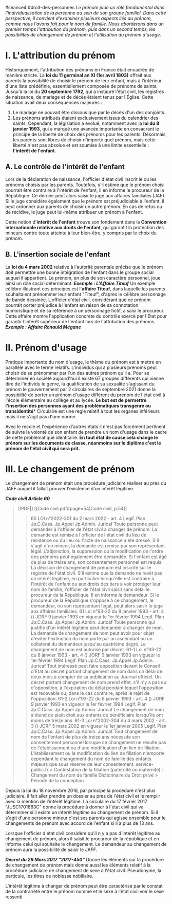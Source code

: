 #séance4 #droit-des-personnes 
*Le prénom joue un rôle fondamental dans l'individualisation de la personne au sein de son groupe familial. Dans cette perspective, il convient d'examiner plusieurs aspects liés au prénom, comme nous l'avons fait pour le nom de famille. Nous aborderons dans un premier temps l'attribution du prénom, puis dans un second temps, les possibilités de changement de prénom et l'utilisation du prénom d'usage.*

# I. L'attribution du prénom
Historiquement, l'attribution des prénoms en France était encadrée de manière stricte. La **loi du 11 germinal an XI (1er avril 1803)** offrait aux parents la possibilité de choisir le prénom de leur enfant, mais à l'intérieur d'une liste prédéfinie, essentiellement composée de prénoms de saints. Jusqu'à la loi du **20 septembre 1792**, qui a instauré l'état civil, les registres de naissance, de mariage et de décès étaient tenus par l'Église. Cette situation avait deux conséquences majeures :
1. Le mariage ne pouvait être dissous que par le décès d'un des conjoints.
2. Les prénoms attribués étaient exclusivement issus du calendrier des saints.
Cependant, la législation a évolué, notamment avec la **loi du 8 janvier 1993**, qui a marqué une avancée importante en consacrant le principe de la liberté de choix des prénoms pour les parents. Désormais, les parents sont libres de choisir n'importe quel prénom, mais cette liberté n'est pas absolue et est soumise à une limite essentielle : **l'intérêt de l'enfant**.

## A. Le contrôle de l'intérêt de l'enfant
Lors de la déclaration de naissance, l'officier d'état civil inscrit le ou les prénoms choisis par les parents. Toutefois, s'il estime que le prénom choisi pourrait être contraire à l'intérêt de l'enfant, il en informe le procureur de la République. Ce dernier peut alors saisir le juge aux affaires familiales (JAF). Si le juge considère également que le prénom est préjudiciable à l'enfant, il peut ordonner aux parents de choisir un autre prénom. En cas de refus ou de récidive, le juge peut lui-même attribuer un prénom à l'enfant.

Cette notion d'**intérêt de l'enfant** trouve son fondement dans la **Convention internationale relative aux droits de l'enfant**, qui garantit la protection des mineurs contre toute atteinte à leur bien-être, y compris par le choix du prénom.

## B. L'insertion sociale de l'enfant
La **loi du 4 mars 2002** relative à l'autorité parentale précise que le prénom doit permettre une bonne intégration de l'enfant dans le groupe social auquel il appartient. Le prénom, en plus de son caractère personnel, joue ainsi un rôle social déterminant.
 ***Exemple : L'Affaire Titeuf***
Un exemple célèbre illustrant ces principes est l'**affaire Titeuf**, dans laquelle les parents souhaitaient prénommer leur enfant "Titeuf", d'après le célèbre personnage de bande dessinée. L'officier d'état civil, considérant que ce prénom pourrait porter préjudice à l'enfant en raison de sa connotation humoristique et de sa référence à un personnage fictif, a saisi le procureur. Cette affaire montre l'application concrète du contrôle exercé par l'État pour garantir l'intérêt supérieur de l'enfant lors de l'attribution des prénoms.
 ***Exemple : Affaire Renauld Mégane***

# II. Prénom d'usage
Pratique importante du nom d'usage, le thème du prénom est à mettre en parallèle avec le terme relatifs. L'individus qui à plusieurs prénoms peut choisir de se prénommer par l'un des autres prénom qu'il a. Pour se déterminer en société aujourd'hui il existe 67 groupes différents qui vienne dire de l'individu le genre, la qualification de sa sexualité s'agissant du prénom le gouvernement par 2 circulaires de septembre 2021 donne la possibilité de porter un prénom d'usage différent du prénom de l'état civil à l'école élémentaire au collège et au lycée. **Le but est de permettre l'insertion des personnes ayant des problématiques transgenre ou transidentité***
Circulaire est une règle relatif à tout les organes inférieurs mais il ne s'agit pas d'une norme.

Avec le recule et l'expérience d'autres états il n'est pas forcément pertinent de suivre la volonté de son enfant de prendre un nom d'usage dans le cadre de cette problématique identitaire. **En tout état de cause cela change le prénom sur les documents de classe, néanmoins sur le diplôme c'est le prénom de l'état civil qui sera prit.**

# III. Le changement de prénom
Le changement de prénom était une procédure judiciaire réaliser au près du JAFF auquel il fallait prouver l'existence d'un intérêt légitime. 

***Code civil Article 60***
> [!PDF|] [[Code civil.pdf#page=54|Code civil, p.54]]
> > 60 LOI n°2022-301 du 2 mars 2022 - art. 4 Legif. Plan Jp.C.Cass. Jp.Appel Jp.Admin. Juricaf Toute personne peut demander à l'officier de l'état civil à changer de prénom. La demande est remise à l'officier de l'état civil du lieu de résidence ou du lieu où l'acte de naissance a été dressé. S'il s'agit d'un mineur, la demande est remise par son représentant légal. L'adjonction, la suppression ou la modification de l'ordre des prénoms peut également être demandée. Si l'enfant est âgé de plus de treize ans, son consentement personnel est requis. La décision de changement de prénom est inscrite sur le registre de l'état civil. S'il estime que la demande ne revêt pas un intérêt légitime, en particulier lorsqu'elle est contraire à l'intérêt de l'enfant ou aux droits des tiers à voir protéger leur nom de famille, l'officier de l'état civil saisit sans délai le procureur de la République. Il en informe le demandeur. Si le procureur de la République s'oppose à ce changement, le demandeur, ou son représentant légal, peut alors saisir le juge aux affaires familiales. 61 Loi n°93-22 du 8 janvier 1993 - art. 4 () JORF 9 janvier 1993 en vigueur le 1er février 1994 Legif. Plan Jp.C.Cass. Jp.Appel Jp.Admin. Juricaf Toute personne qui justifie d'un intérêt légitime peut demander à changer de nom. La demande de changement de nom peut avoir pour objet d'éviter l'extinction du nom porté par un ascendant ou un collatéral du demandeur jusqu'au quatrième degré. Le changement de nom est autorisé par décret. 61-1 Loi n°93-22 du 8 janvier 1993 - art. 4 () JORF 9 janvier 1993 en vigueur le 1er février 1994 Legif. Plan Jp.C.Cass. Jp.Appel Jp.Admin. Juricaf Tout intéressé peut faire opposition devant le Conseil d'Etat au décret portant changement de nom dans un délai de deux mois à compter de sa publication au Journal officiel. Un décret portant changement de nom prend effet, s'il n'y a pas eu d'opposition, à l'expiration du délai pendant lequel l'opposition est recevable ou, dans le cas contraire, après le rejet de l'opposition. 61-2 Loi n°93-22 du 8 janvier 1993 - art. 4 () JORF 9 janvier 1993 en vigueur le 1er février 1994 Legif. Plan Jp.C.Cass. Jp.Appel Jp.Admin. Juricaf Le changement de nom s'étend de plein droit aux enfants du bénéficiaire lorsqu'ils ont moins de treize ans. 61-3 Loi n°2002-304 du 4 mars 2002 - art. 3 () JORF 5 mars 2002 en vigueur le 1er janvier 2005 Legif. Plan Jp.C.Cass. Jp.Appel Jp.Admin. Juricaf Tout changement de nom de l'enfant de plus de treize ans nécessite son consentement personnel lorsque ce changement ne résulte pas de l'établissement ou d'une modification d'un lien de filiation. L'établissement ou la modification du lien de filiation n'emporte cependant le changement du nom de famille des enfants majeurs que sous réserve de leur consentement. service-public.fr > Contestation de la filiation (paternité ou maternité) : Changement du nom de famille Dictionnaire du Droit privé > Période de la conception

Depuis la loi du 18 novembre 2016, par principe la procédure n'est plus judiciaire, il fait aller prendre un dossier au près de l'état civil et le remplir avec la mention de l'intérêt légitime. La circulaire du 17 février 2017 "JUSC1701863C" donne la procédure à donner à l'état civil qui va déterminer si il existe un intérêt légitime au changement de prénom. Si il s'agit d'une personne mineur c'est ses parents qui agisse ensemble pour le changements de prénom avec accord de l'enfant si il a plus de 13 ans.

Lorsque l'officier d'état civil considère qu'il n y a pas d'intérêt légitime au changement de prénom, alors il saisit le procureur de la république et en informe celui qui souhaite le changement. Le demandeur au changement de prénom aura la possibilité de saisir le JAFF.

***Décret du 29 Mars 2017 "2017-450"*** Donne les éléments sur la procédure de changement de prénom mais donne aussi les éléments relatif à la procédure judiciaire de changement de sexe à l'état civil. Pseudonyme, la particule, les titres de noblesse nobiliaire.

L'intérêt légitime à changer de prénom peut être caractérisé par le constat de la contrariété entre le prénom nommé et le sexe à l'état civil voir le sexe ressenti.
